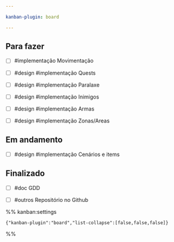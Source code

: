 ```yaml
---

kanban-plugin: board

---
```


## Para fazer

- [ ] #implementação Movimentação
- [ ] #design #implementação Quests
- [ ] #design #implementação Paralaxe
- [ ] #design #implementação Inimigos
- [ ] #design #implementação Armas
- [ ] #design #implementação Zonas/Areas


## Em andamento

- [ ] #design #implementação  Cenários e items


## Finalizado

- [ ] #doc GDD
- [ ] #outros Repositório no Github




%% kanban:settings
```
{"kanban-plugin":"board","list-collapse":[false,false,false]}
```
%%